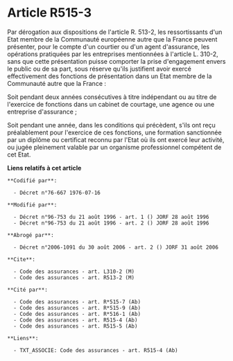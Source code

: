 # Article R515-3

Par dérogation aux dispositions de l'article R. 513-2, les ressortissants d'un Etat membre de la Communauté européenne autre
que la France peuvent présenter, pour le compte d'un courtier ou d'un agent d'assurance, les opérations pratiquées par les
entreprises mentionnées à l'article L. 310-2, sans que cette présentation puisse comporter la prise d'engagement envers le
public ou de sa part, sous réserve qu'ils justifient avoir exercé effectivement des fonctions de présentation dans un Etat
membre de la Communauté autre que la France :

Soit pendant deux années consécutives à titre indépendant ou au titre de l'exercice de fonctions dans un cabinet de courtage,
une agence ou une entreprise d'assurance ;

Soit pendant une année, dans les conditions qui précèdent, s'ils ont reçu préalablement pour l'exercice de ces fonctions, une
formation sanctionnée par un diplôme ou certificat reconnu par l'Etat où ils ont exercé leur activité, ou jugée pleinement
valable par un organisme professionnel compétent de cet Etat.

**Liens relatifs à cet article**

	**Codifié par**:

	  - Décret n°76-667 1976-07-16

	**Modifié par**:

	  - Décret n°96-753 du 21 août 1996 - art. 1 () JORF 28 août 1996
	  - Décret n°96-753 du 21 août 1996 - art. 2 () JORF 28 août 1996

	**Abrogé par**:

	  - Décret n°2006-1091 du 30 août 2006 - art. 2 () JORF 31 août 2006

	**Cite**:

	  - Code des assurances - art. L310-2 (M)
	  - Code des assurances - art. R513-2 (M)

	**Cité par**:

	  - Code des assurances - art. R*515-7 (Ab)
	  - Code des assurances - art. R*515-9 (Ab)
	  - Code des assurances - art. R*516-1 (Ab)
	  - Code des assurances - art. R515-4 (Ab)
	  - Code des assurances - art. R515-5 (Ab)

	**Liens**:

	  - TXT_ASSOCIE: Code des assurances - art. R515-4 (Ab)
